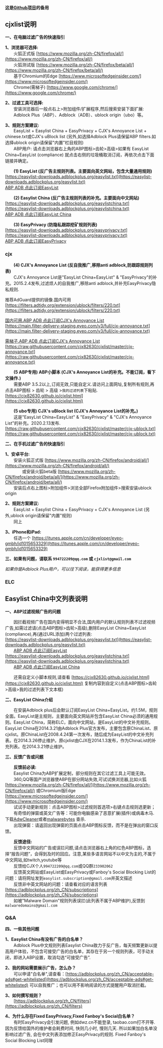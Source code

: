 **这是[Github项目](https://github.com/cjx82630/cjxlist)的备用** <br>

**cjxlist说明**<br>
----
**一、在电脑过滤广告的快速指引**<br>

**1、浏览器可选择:**<br>
&emsp;&emsp;火狐正式版 [https://www.mozilla.org/zh-CN/firefox/all/](https://www.mozilla.org/zh-CN/firefox/all/) <br>
&emsp;&emsp;火狐测试版 [https://www.mozilla.org/zh-CN/firefox/beta/all/](https://www.mozilla.org/zh-CN/firefox/beta/all/)<br>
&emsp;&emsp;基于Chromium的Edge [https://www.microsoftedgeinsider.com/](https://www.microsoftedgeinsider.com/)<br>
&emsp;&emsp;Chrome(需梯子) [https://www.google.com/chrome/](https://www.google.com/chrome/)<br>

**2、过滤工具可选择:**<br>
&emsp;&emsp;安装浏览器后一般点右上>附加组件/扩展程序,然后搜索安装下面扩展:<br>
&emsp;&emsp;Adblock Plus（ABP）、Adblock（ADB）、ublock origin（ubo）等。<br>

**3、规则方案建议:** <br>
&emsp;&emsp;EasyList + Easylist China + EasyPrivacy + CJX's Annoyance List + chinese.txt或CJX's uBlock list (另外,如选择Adblock Plus请保留ABP filters.如选择ublock origin请保留"内置"栏目规则)<br>
&emsp;&emsp;ABP用户: 请点击浏览器右上角的ABP图标>齿轮>高级>如果有 EasyList China+EasyList (compliance) 就点击右侧的垃圾桶取消订阅，再依次点击下面链接并确定。

&emsp;&emsp;**(1) EasyList (反广告主规则列表。主要面向英文网站，包含大量通用规则)**<br>
[https://easylist-downloads.adblockplus.org/easylist.txt](https://easylist-downloads.adblockplus.org/easylist.txt)<br>
[ABP ADB 点此订阅EasyList](https://subscribe.adblockplus.org?location=https://easylist-downloads.adblockplus.org/easylist.txt&title=EasyList "EasyList")<br>

&emsp;&emsp;**(2) Easylist China (反广告主规则列表的补充。主要面向中文网站)**<br>
[https://easylist-downloads.adblockplus.org/easylistchina.txt](https://easylist-downloads.adblockplus.org/easylistchina.txt)<br>
[ABP ADB 点此订阅EasyList China](https://subscribe.adblockplus.org?location=https://easylist-downloads.adblockplus.org/easylistchina.txt&title=EasyList%20China "EasyList China")<br>

&emsp;&emsp;**(3) EasyPrivacy (防隐私跟踪挖矿规则列表)**<br>
[https://easylist-downloads.adblockplus.org/easyprivacy.txt](https://easylist-downloads.adblockplus.org/easyprivacy.txt)<br>
[ABP ADB 点此订阅EasyPrivacy](https://subscribe.adblockplus.org?location=https://easylist-downloads.adblockplus.org/easyprivacy.txt&title=EasyPrivacy "EasyPrivacy")<br>

### cjx

&emsp;&emsp;**(4) CJX's Annoyance List (反自我推广,移除anti adblock,防跟踪规则列表)**<br>
&emsp;&emsp;CJX's Annoyance List是"EasyList China+EasyList" & "EasyPrivacy"的补充。2015.2.4发布,过滤烦人的自我推广,移除anti adblock,并补充EasyPrivacy隐私规则.<br>

推荐AdGuard提供的镜像.国内可用 <br>
[https://filters.adtidy.org/extension/ublock/filters/220.txt](https://filters.adtidy.org/extension/ublock/filters/220.txt)<br>

[国内可用.ABP ADB 点此订阅CJX's Annoyance List](https://subscribe.adblockplus.org?location=https://main.filter-delivery-staging.eyeo.com/v3/full/cjx-annoyance.txt&title=CJX "CJX's Annoyance List")<br> 
[https://main.filter-delivery-staging.eyeo.com/v3/full/cjx-annoyance.txt](https://main.filter-delivery-staging.eyeo.com/v3/full/cjx-annoyance.txt)<br>

[需梯子.ABP ADB 点此订阅CJX's Annoyance List](https://subscribe.adblockplus.org?location=https://raw.githubusercontent.com/cjx82630/cjxlist/master/cjx-annoyance.txt&title=CJX "CJX's Annoyance List")<br> 
[https://raw.githubusercontent.com/cjx82630/cjxlist/master/cjx-annoyance.txt](https://raw.githubusercontent.com/cjx82630/cjxlist/master/cjx-annoyance.txt)<br>

&emsp;&emsp;**(5 ABP专用) ABP小脚本 (CJX's Annoyance List的补充。不能订阅，看下文操作.)**<br>
&emsp;&emsp;需要ABP 3.5.2以上,订阅无效,只能自定义.请访问上面网址,复制所有规则,再点击ABP图标 > 齿轮 > 高级 >`我的过滤列表`下粘贴.<br>
[https://cjx82630.github.io/cjxlist.html](https://cjx82630.github.io/cjxlist.html) <br>

&emsp;&emsp;**(5 ubo专用) CJX's uBlock list (CJX's Annoyance List的补充。)**<br>
&emsp;&emsp;这是"EasyList China+EasyList" & "EasyPrivacy" & "CJX's Annoyance List"的补充。2020.2.13发布.<br>
[https://raw.githubusercontent.com/cjx82630/cjxlist/master/cjx-ublock.txt](https://raw.githubusercontent.com/cjx82630/cjxlist/master/cjx-ublock.txt) <br>

**二、在手机过滤广告的快速指引**<br>

**1、安卓平台:**<br>
&emsp;&emsp;安装火狐正式版 [https://www.mozilla.org/zh-CN/firefox/android/all/](https://www.mozilla.org/zh-CN/firefox/android/all/)<br>
&emsp;&emsp;&emsp;&emsp;或安装火狐beta版 [https://www.mozilla.org/zh-CN/firefox/android/beta/all/](https://www.mozilla.org/zh-CN/firefox/android/beta/all/) <br>
&emsp;&emsp;安装后点右上图标>附加组件>浏览全部Firefox附加组件>搜索安装ublock origin<br>

**2、规则方案建议:**<br>
&emsp;&emsp;EasyList + Easylist China + EasyPrivacy + CJX's Annoyance List (另外,ublock origin请保留"内置"规则)<br>
&emsp;&emsp;同上<br>

**3、iPhone和iPad:**<br>
&emsp;&emsp;任选一个 [https://itunes.apple.com/cn/developer/eyeo-gmbh/id1015653329](https://itunes.apple.com/cn/developer/eyeo-gmbh/id1015653329)<br>

**三、如果有问题，请联系 `994722209@qq.com` 或 `cjxlist@gmail.com`**  <br>

*如果你是Adblock Plus用户，可以往下阅读，能获得更多信息*<br>

### ELC

**Easylist China中文列表说明**<br>
----
**一、ABP过滤视频广告的问题**<br>

&emsp;&emsp;因拦截视频广告在国内变得明显不合法,国内用户的默认规则列表不过滤视频广告,如需过滤请(点击ABP图标>齿轮>高级),删除EasyList China+EasyList (compliance),再(通过URL添加)两个过滤列表: <br>
 [https://easylist-downloads.adblockplus.org/easylist.txt](https://easylist-downloads.adblockplus.org/easylist.txt)<br>
 &emsp;&emsp;[ABP ADB 点此订阅EasyList](https://subscribe.adblockplus.org?location=https://easylist-downloads.adblockplus.org/easylist.txt&title=EasyList "EasyList")  <br>
 [https://easylist-downloads.adblockplus.org/easylistchina.txt](https://easylist-downloads.adblockplus.org/easylistchina.txt)<br>
 &emsp;&emsp;[ABP ADB 点此订阅EasyList China](https://subscribe.adblockplus.org?location=https://easylist-downloads.adblockplus.org/easylistchina.txt&title=EasyList%20China "EasyList China")   <br>

&emsp;&emsp;还需自定义小脚本规则,请查看 [https://cjx82630.github.io/cjxlist.html](https://cjx82630.github.io/cjxlist.html) 复制内容到自定义(点击ABP图标>齿轮>高级>我的过滤列表下文本框)<br>

**二、EasyList China介绍**<br>

&emsp;&emsp;在安装Adblock plus后会默认订阅EasyList China+EasyList。约1.5M，规则全面。EasyList是主规则，主要面向英文网站并包含EasyList China必须的通用规则。EasyList China，简称ELC，面向中文网站，是EasyList的中文补充规则。EasyList China在2014.3.21由Adblock Plus官方发布，主要包含原ChinaList、原cjxlist。原ChinaList在2008.4.24第一次发布，随后成为EasyList的中文补充列表。在2014.3.26停止维护。原cjxlist由CJX在2014.1.3发布，作为ChinaList的补充列表。在2014.3.21停止维护。<br>

**三、反馈广告或问题**<br>

&emsp;&emsp;**反馈前必读:**  <br>
&emsp;&emsp;Easylist China为ABP扩展定制，部分规则在其它过滤工具上可能无效。<br>
&emsp;&emsp;360,QQ等国产浏览器使ABP在部分网站失效,可试试换浏览器,比如火狐 [https://www.mozilla.org/zh-CN/firefox/all/](https://www.mozilla.org/zh-CN/firefox/all/) 或Chromium版Edge [https://www.microsoftedgeinsider.com/](https://www.microsoftedgeinsider.com/)<br>
&emsp;&emsp;试试手动更新规则：点击ABP图标>过滤规则首选项>右键点击规则选更新；<br>
&emsp;&emsp;有奇怪的弹窗或英文广告等：可能你电脑感染了恶意扩展(插件)或病毒木马.下载[AdwCleaner](http://www.bleepingcomputer.com/download/adwcleaner/)或者[malwarebytes](http://www.malwarebytes.org/antimalware/) 查杀. <br>
&emsp;&emsp;出现弹窗：请返回出现弹窗的页面点击ABP图标反馈，而不是在弹出的窗口反馈。<br>

&emsp;&emsp;**反馈途径:**  <br>
&emsp;&emsp;反馈中文网站的广告或误拦问题,请点击浏览器右上角的红色ABP图标，选择“报告问题”，会得到及时的回应。注意,某些多语言网站不以中文为主的,不属于中文网站,如twitch,youtube等 <br>
&emsp;&emsp;反馈给CJX个人`994722209@qq.com`或QQ群`233902062` <br>
&emsp;&emsp;反馈英文网站或EasyList或EasyPrivacy或Fanboy's Social Blocking List的问题：请将网址发到`easylist.subscription@gmail.com`并英文描述<br>
&emsp;&emsp;反馈非中英文网站的问题：请查看对应的语言列表[https://adblockplus.org/zh_CN/subscriptions](https://adblockplus.org/zh_CN/subscriptions)<br>
&emsp;&emsp;如被"Malware Domain"规则列表误拦(此列表不属于ABP维护),反馈到`malwaredomains@gmail.com`  <br>

### Q&A

**四、一些其他问题**<br>

**1、Easylist China有没有广告的白名单？**<br>
&emsp;&emsp;Adblock Plus中文规则列表Easylist China致力于反广告，每天频繁更新以提高用户体验，不包含可接受广告的白名单，其存在于另一个规则列表，可手动关闭，即进入ABP设置，取消勾选“可接受广告”.<br>

**2、我的网站需要展示广告，怎么办？**<br>
&emsp;&emsp;可以申请"白名单",请查看：[https://adblockplus.org/zh_CN/acceptable-ads#get-whitelisted](https://adblockplus.org/zh_CN/acceptable-ads#get-whitelisted)  可以自我推广；也可以用不影响阅读的方式提醒用户取消拦截。<br>

**3、如何撰写规则？**<br>
&emsp;&emsp;[https://adblockplus.org/zh_CN/filters](https://adblockplus.org/zh_CN/filters)<br>

**4、为什么存在Fixed EasyPrivacy,Fixed Fanboy's Social白名单？**<br>
&emsp;&emsp;有时EasyPrivacy会引发问题, 例如dwz.cn不能登录, taobao.com打不开等. 因为反馈给国外的维护者会耗费时间, 快则几小时, 慢则几天. 所以如果加白名单没影响过滤广告, 会在中文列表添加修正EasyPrivacy的规则.  Fixed Fanboy's Social Blocking List同理<br>
